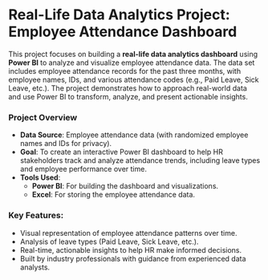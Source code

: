 # Real-Life Data Analytics Project: Employee Attendance Dashboard

This project focuses on building a **real-life data analytics dashboard** using **Power BI** to analyze and visualize employee attendance data. The data set includes employee attendance records for the past three months, with employee names, IDs, and various attendance codes (e.g., Paid Leave, Sick Leave, etc.). The project demonstrates how to approach real-world data and use Power BI to transform, analyze, and present actionable insights.

### Project Overview
- **Data Source**: Employee attendance data (with randomized employee names and IDs for privacy).
- **Goal**: To create an interactive Power BI dashboard to help HR stakeholders track and analyze attendance trends, including leave types and employee performance over time.
- **Tools Used**:
  - **Power BI**: For building the dashboard and visualizations.
  - **Excel**: For storing the employee attendance data.
  
### Key Features:
- Visual representation of employee attendance patterns over time.
- Analysis of leave types (Paid Leave, Sick Leave, etc.).
- Real-time, actionable insights to help HR make informed decisions.
- Built by industry professionals with guidance from experienced data analysts.
